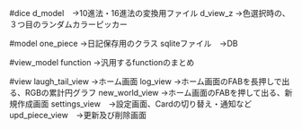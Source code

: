 #dice
d_model　→10進法・16進法の変換用ファイル
d_view_z →色選択時の、３つ目のランダムカラーピッカー

#model
one_piece →日記保存用のクラス
sqliteファイル　→DB

#view_model
function →汎用するfunctionのまとめ

#view
laugh_tail_view →ホーム画面
log_view →ホーム画面のFABを長押しで出る、RGBの累計円グラフ
new_world_view →ホーム画面のFABを押して出る、新規作成画面
settings_view　→設定画面、Cardの切り替え・通知など
upd_piece_view　→更新及び削除画面